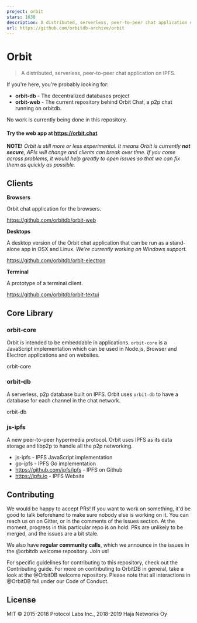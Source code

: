 ```yaml
---
project: orbit
stars: 1638
description: A distributed, serverless, peer-to-peer chat application on IPFS
url: https://github.com/orbitdb-archive/orbit
---
```


Orbit
=====

> A distributed, serverless, peer-to-peer chat application on IPFS.

If you're here, you're probably looking for:

-   **orbit-db** - The decentralized databases project
-   **orbit-web** - The current repository behind Orbit Chat, a p2p chat running on orbitdb.

No work is currently being done in this repository.

#### Try the web app at https://orbit.chat

**NOTE!** _Orbit is still more or less experimental. It means Orbit is currently **not secure**, APIs will change and clients can break over time. If you come across problems, it would help greatly to open issues so that we can fix them as quickly as possible._

Clients
-------

**Browsers**

Orbit chat application for the browsers.

https://github.com/orbitdb/orbit-web

**Desktops**

A desktop version of the Orbit chat application that can be run as a stand-alone app in OSX and Linux. _We're currently working on Windows support._

https://github.com/orbitdb/orbit-electron

**Terminal**

A prototype of a terminal client.

https://github.com/orbitdb/orbit-textui

Core Library
------------

### orbit-core

Orbit is intended to be embeddable in applications. `orbit-core` is a JavaScript implementation which can be used in Node.js, Browser and Electron applications and on websites.

orbit-core

### orbit-db

A serverless, p2p database built on IPFS. Orbit uses `orbit-db` to have a database for each channel in the chat network.

orbit-db

### js-ipfs

A new peer-to-peer hypermedia protocol. Orbit uses IPFS as its data storage and libp2p to handle all the p2p networking.

-   js-ipfs - IPFS JavaScript implementation
-   go-ipfs - IPFS Go implementation
-   https://github.com/ipfs/ipfs - IPFS on Github
-   https://ipfs.io - IPFS Website

Contributing
------------

We would be happy to accept PRs! If you want to work on something, it'd be good to talk beforehand to make sure nobody else is working on it. You can reach us on on Gitter, or in the comments of the issues section. At the moment, progress in this particular repo is on hold. PRs are unlikely to be merged, and the issues are a bit stale.

We also have **regular community calls**, which we announce in the issues in the @orbitdb welcome repository. Join us!

For specific guidelines for contributing to this repository, check out the Contributing guide. For more on contributing to OrbitDB in general, take a look at the @OrbitDB welcome repository. Please note that all interactions in @OrbitDB fall under our Code of Conduct.

License
-------

MIT © 2015-2018 Protocol Labs Inc., 2018-2019 Haja Networks Oy
